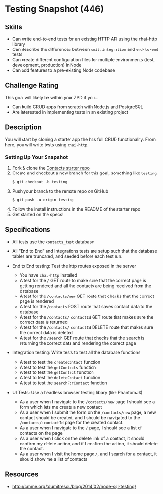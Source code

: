 # Testing Snapshot (446)

## Skills

- Can write end-to-end tests for an existing HTTP API using the chai-http library
- Can describe the differences between `unit`, `integration` and `end-to-end` tests
- Can create different configuration files for multiple environments (test, development, production) in Node
- Can add features to a pre-existing Node codebase

## Challenge Rating

This goal will likely be within your ZPD if you...

- Can build CRUD apps from scratch with Node.js and PostgreSQL
- Are interested in implementing tests in an existing project

## Description

You will start by cloning a starter app the has full CRUD functionality. From here, you will write tests using `chai-http`.

### Setting Up Your Snapshot

1. Fork & clone the [Contacts starter repo](https://github.com/GuildCrafts/contacts-snapshot-starter)
1. Create and checkout a new branch for this goal, something like `testing`
    ```
    $ git checkout -b testing
    ```
1. Push your branch to the remote repo on GitHub
    ```
    $ git push -u origin testing
    ```
1. Follow the install instructions in the README of the starter repo
1. Get started on the specs!

## Specifications

- All tests use the `contacts_test` database
- All "End to End" and Integrations tests are setup such that the database tables are truncated, and seeded before each test run.
- End to End testing: Test the http routes exposed in the server
  - You have `chai-http` installed
  - A test for the `/` GET route to make sure that the correct page is getting rendered and all the contacts are being received from the database
  - A test for the `/contacts/new` GET route that checks that the correct page is rendered
  - A test for the `/contacts` POST route that saves contact data to the database
  - A test for the `/contacts/:contactId` GET route that makes sure the correct data is returned
  - A test for the `/contacts/:contactId` DELETE route that makes sure the correct data is deleted
  - A test for the `/search` GET route that checks that the search is returning the correct data and rendering the correct page

- Integration testing: Write tests to test all the database functions
  - A test to test the `createContact` function
  - A test to test the `getContacts` function
  - A test to test the `getContact` function
  - A test to test the `deleteContact` function
  - A test to test the `searchForContact` function

- UI Tests: Use a headless browser testing libary (like PhantomJS)
  - As a user when I navigate to the `/contacts/new` page I should see a form which lets me create a new contact
  - As a user when I submit the form on the `/contacts/new` page, a new contact should be created, and I should be navigated to the `/contacts/:contactId` page for the created contact.
  - As a user when I navigate to the `/` page, I should see a list of contacts on the page
  - As a user when I click on the delete link of a contact, it should confirm my delete action, and if I confirm the action, it should delete the contact.
  - As a user when I visit the home page `/`, and I search for a contact, it should show me a list of contacts


## Resources

- http://cmme.org/tdumitrescu/blog/2014/02/node-sql-testing/
